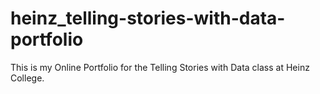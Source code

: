# heinz_telling-stories-with-data-portfolio
This is my Online Portfolio for the Telling Stories with Data class at Heinz College.
